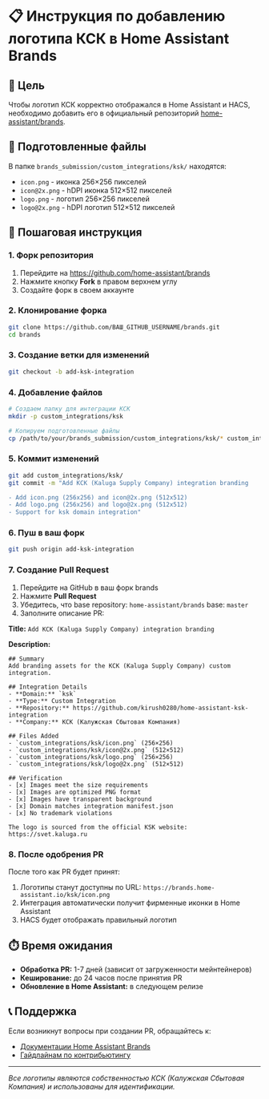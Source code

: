 # 📋 Инструкция по добавлению логотипа КСК в Home Assistant Brands

## 🎯 Цель
Чтобы логотип КСК корректно отображался в Home Assistant и HACS, необходимо добавить его в официальный репозиторий [home-assistant/brands](https://github.com/home-assistant/brands).

## 📁 Подготовленные файлы
В папке `brands_submission/custom_integrations/ksk/` находятся:
- `icon.png` - иконка 256×256 пикселей  
- `icon@2x.png` - hDPI иконка 512×512 пикселей
- `logo.png` - логотип 256×256 пикселей  
- `logo@2x.png` - hDPI логотип 512×512 пикселей

## 🚀 Пошаговая инструкция

### 1. Форк репозитория
1. Перейдите на https://github.com/home-assistant/brands
2. Нажмите кнопку **Fork** в правом верхнем углу
3. Создайте форк в своем аккаунте

### 2. Клонирование форка
```bash
git clone https://github.com/ВАШ_GITHUB_USERNAME/brands.git
cd brands
```

### 3. Создание ветки для изменений
```bash
git checkout -b add-ksk-integration
```

### 4. Добавление файлов
```bash
# Создаем папку для интеграции КСК
mkdir -p custom_integrations/ksk

# Копируем подготовленные файлы
cp /path/to/your/brands_submission/custom_integrations/ksk/* custom_integrations/ksk/
```

### 5. Коммит изменений
```bash
git add custom_integrations/ksk/
git commit -m "Add КСК (Kaluga Supply Company) integration branding

- Add icon.png (256x256) and icon@2x.png (512x512)  
- Add logo.png (256x256) and logo@2x.png (512x512)
- Support for ksk domain integration"
```

### 6. Пуш в ваш форк  
```bash
git push origin add-ksk-integration
```

### 7. Создание Pull Request
1. Перейдите на GitHub в ваш форк brands
2. Нажмите **Pull Request**
3. Убедитесь, что base repository: `home-assistant/brands` base: `master`
4. Заполните описание PR:

**Title:** `Add КСК (Kaluga Supply Company) integration branding`

**Description:**
```
## Summary
Add branding assets for the КСК (Kaluga Supply Company) custom integration.

## Integration Details
- **Domain:** `ksk`
- **Type:** Custom Integration  
- **Repository:** https://github.com/kirush0280/home-assistant-ksk-integration
- **Company:** КСК (Калужская Сбытовая Компания)

## Files Added
- `custom_integrations/ksk/icon.png` (256×256)
- `custom_integrations/ksk/icon@2x.png` (512×512)  
- `custom_integrations/ksk/logo.png` (256×256)
- `custom_integrations/ksk/logo@2x.png` (512×512)

## Verification
- [x] Images meet the size requirements
- [x] Images are optimized PNG format
- [x] Images have transparent background
- [x] Domain matches integration manifest.json
- [x] No trademark violations

The logo is sourced from the official КSK website: https://svet.kaluga.ru
```

### 8. После одобрения PR
После того как PR будет принят:
1. Логотипы станут доступны по URL: `https://brands.home-assistant.io/ksk/icon.png`
2. Интеграция автоматически получит фирменные иконки в Home Assistant
3. HACS будет отображать правильный логотип

## ⏱️ Время ожидания
- **Обработка PR:** 1-7 дней (зависит от загруженности мейнтейнеров)
- **Кеширование:** до 24 часов после принятия PR  
- **Обновление в Home Assistant:** в следующем релизе

## 📞 Поддержка
Если возникнут вопросы при создании PR, обращайтесь к:
- [Документации Home Assistant Brands](https://github.com/home-assistant/brands#readme)
- [Гайдлайнам по контрибьютингу](https://github.com/home-assistant/brands/blob/master/.github/CONTRIBUTING.md)

---
*Все логотипы являются собственностью КСК (Калужская Сбытовая Компания) и использованы для идентификации.*
